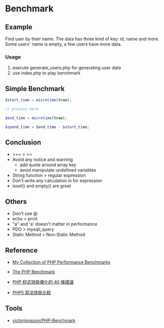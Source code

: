 # Benchmark

## Example

Find user by their name.
The data has three kind of key: id, name and more. Some users' name is empty, a few users have more data.

### Usage

1. execute generate_users.php for generating user data
2. use index.php to play benchmark

## Simple Benchmark
```php
$start_time = microtime(true);

// process here

$end_time = microtime(true);

$spend_time = $end_time - $start_time;
```

## Conclusion

* === > ==
* Avoid any notice and warning
  * add quote around array key
  * avoid manipulate undefined variables
* String function > regular expression
* Don't write any calculation in for expression
* isset() and empty() are great

## Others

* Don't use @
* echo > print
* "a" and 'a' doesn't matter in performance
* PDO > mysqli_query
* Static Method > Non-Static Method

## Reference

* [My Collection of PHP Performance Benchmarks](http://maettig.com/code/php/php-performance-benchmarks.php)

* [The PHP Benchmark](http://www.phpbench.com/)

* [PHP 程式效能優化的 40 條建議](http://blog.longwin.com.tw/2008/02/php_optimizing_40_comment_2008/)

* [PHP5 寫法效能比較](http://blog.longwin.com.tw/2008/02/php5_performance_write_data_2008/)

## Tools

* [victorjonsson/PHP-Benchmark](https://github.com/victorjonsson/PHP-Benchmark)